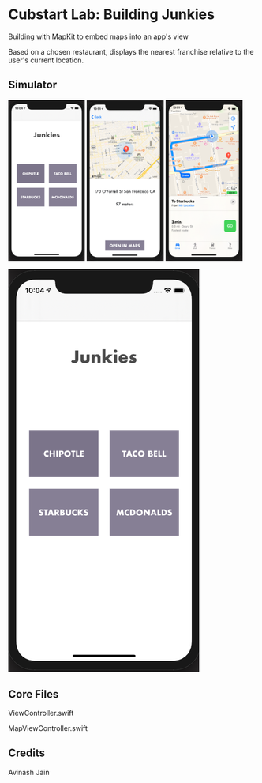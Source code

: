 # Cubstart Lab: Building Junkies

Building with MapKit to embed maps into an app's view

Based on a chosen restaurant, displays the nearest franchise relative to the user's current location.

## Simulator

<img src="images/vc.png" alt="vc" style="zoom:40%;" />

<img src="images/mapvc.png" alt="mapvc" style="zoom:40%;" />

<img src="images/mapapp.png" alt="mapapp" style="zoom:40%;" />

![VC1](images/vc.png)

## Core Files

ViewController.swift

MapViewController.swift

## Credits

Avinash Jain

